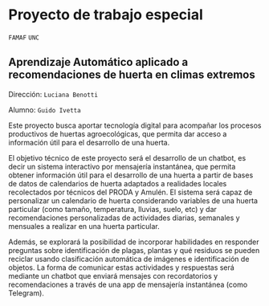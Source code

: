 # Proyecto de trabajo especial

`FAMAF` `UNC`

## Aprendizaje Automático aplicado a recomendaciones de huerta en climas extremos

Dirección: `Luciana Benotti`

Alumno: `Guido Ivetta`

Este proyecto busca aportar tecnología digital para acompañar los procesos productivos de huertas agroecológicas, que permita dar acceso a información útil para el desarrollo de una huerta.

El objetivo técnico de este proyecto será el desarrollo de un chatbot, es decir un sistema interactivo por mensajería instantánea, que permita obtener información útil para el desarrollo de una huerta a partir de bases de datos de calendarios de huerta adaptados a realidades locales recolectados por técnicos del PRODA y Amulén. El sistema será capaz de personalizar un calendario de huerta considerando variables de una huerta particular (como tamaño, temperatura, lluvias, suelo, etc) y dar recomendaciones personalizadas de actividades diarias, semanales y mensuales a realizar en una huerta particular.

Además, se explorará la posibilidad de incorporar habilidades en responder preguntas sobre identificación de plagas, plantas y qué residuos se pueden reciclar usando clasificación automática de imágenes e identificación de objetos. La forma de comunicar estas actividades y respuestas será mediante un chatbot que enviará mensajes con recordatorios y recomendaciones a través de una app de mensajería instantánea (como Telegram).